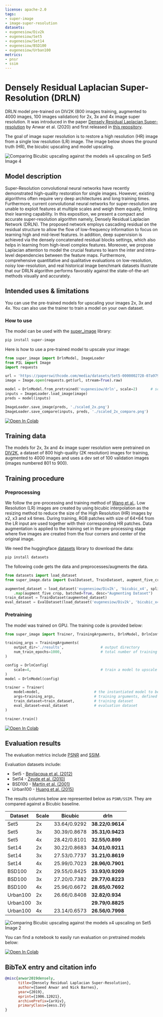 ```yaml
---
license: apache-2.0
tags:
- super-image
- image-super-resolution
datasets:
- eugenesiow/Div2k
- eugenesiow/Set5
- eugenesiow/Set14
- eugenesiow/BSD100
- eugenesiow/Urban100
metrics:
- pnsr
- ssim
---
```

# Densely Residual Laplacian Super-Resolution (DRLN)
DRLN model pre-trained on DIV2K (800 images training, augmented to 4000 images, 100 images validation) for 2x, 3x and 4x image super resolution. It was introduced in the paper [Densely Residual Laplacian Super-resolution](https://arxiv.org/abs/1906.12021) by Anwar et al. (2020) and first released in [this repository](https://github.com/saeed-anwar/DRLN). 

The goal of image super resolution is to restore a high resolution (HR) image from a single low resolution (LR) image. The image below shows the ground truth (HR), the bicubic upscaling and model upscaling.

![Comparing Bicubic upscaling against the models x4 upscaling on Set5 Image 4](images/drln_4_4_compare.png "Comparing Bicubic upscaling against the models x4 upscaling on Set5 Image 4")
## Model description
Super-Resolution convolutional neural networks have recently demonstrated high-quality restoration for single images. However, existing algorithms often require very deep architectures and long training times. Furthermore, current convolutional neural networks for super-resolution are unable to exploit features at multiple scales and weigh them equally, limiting their learning capability. In this exposition, we present a compact and accurate super-resolution algorithm namely, Densely Residual Laplacian Network (DRLN). The proposed network employs cascading residual on the residual structure to allow the flow of low-frequency information to focus on learning high and mid-level features. In addition, deep supervision is achieved via the densely concatenated residual blocks settings, which also helps in learning from high-level complex features. Moreover, we propose Laplacian attention to model the crucial features to learn the inter and intra-level dependencies between the feature maps. Furthermore, comprehensive quantitative and qualitative evaluations on low-resolution, noisy low-resolution, and real historical image benchmark datasets illustrate that our DRLN algorithm performs favorably against the state-of-the-art methods visually and accurately.
## Intended uses & limitations
You can use the pre-trained models for upscaling your images 2x, 3x and 4x. You can also use the trainer to train a model on your own dataset.
### How to use
The model can be used with the [super_image](https://github.com/eugenesiow/super-image) library:
```bash
pip install super-image
```
Here is how to use a pre-trained model to upscale your image:
```python
from super_image import DrlnModel, ImageLoader
from PIL import Image
import requests

url = 'https://paperswithcode.com/media/datasets/Set5-0000002728-07a9793f_zA3bDjj.jpg'
image = Image.open(requests.get(url, stream=True).raw)

model = DrlnModel.from_pretrained('eugenesiow/drln', scale=2)      # scale 2, 3 and 4 models available
inputs = ImageLoader.load_image(image)
preds = model(inputs)

ImageLoader.save_image(preds, './scaled_2x.png')                        # save the output 2x scaled image to `./scaled_2x.png`
ImageLoader.save_compare(inputs, preds, './scaled_2x_compare.png')      # save an output comparing the super-image with a bicubic scaling
```
[![Open In Colab](https://colab.research.google.com/assets/colab-badge.svg)](https://colab.research.google.com/github/eugenesiow/super-image-notebooks/blob/master/notebooks/Upscale_Images_with_Pretrained_super_image_Models.ipynb "Open in Colab")
## Training data
The models for 2x, 3x and 4x image super resolution were pretrained on [DIV2K](https://huggingface.co/datasets/eugenesiow/Div2k), a dataset of 800 high-quality (2K resolution) images for training, augmented to 4000 images and uses a dev set of  100 validation images (images numbered 801 to 900). 
## Training procedure
### Preprocessing
We follow the pre-processing and training method of [Wang et al.](https://arxiv.org/abs/2104.07566).
Low Resolution (LR) images are created by using bicubic interpolation as the resizing method to reduce the size of the High Resolution (HR) images by x2, x3 and x4 times.
During training, RGB patches with size of 64×64 from the LR input are used together with their corresponding HR patches. 
Data augmentation is applied to the training set in the pre-processing stage where five images are created from the four corners and center of the original image. 

We need the huggingface [datasets](https://huggingface.co/datasets?filter=task_ids:other-other-image-super-resolution) library to download the data:
```bash
pip install datasets
```
The following code gets the data and preprocesses/augments the data.

```python
from datasets import load_dataset
from super_image.data import EvalDataset, TrainDataset, augment_five_crop

augmented_dataset = load_dataset('eugenesiow/Div2k', 'bicubic_x4', split='train')\
    .map(augment_five_crop, batched=True, desc="Augmenting Dataset")                                # download and augment the data with the five_crop method
train_dataset = TrainDataset(augmented_dataset)                                                     # prepare the train dataset for loading PyTorch DataLoader
eval_dataset = EvalDataset(load_dataset('eugenesiow/Div2k', 'bicubic_x4', split='validation'))      # prepare the eval dataset for the PyTorch DataLoader
```
### Pretraining
The model was trained on GPU. The training code is provided below:
```python
from super_image import Trainer, TrainingArguments, DrlnModel, DrlnConfig

training_args = TrainingArguments(
    output_dir='./results',                 # output directory
    num_train_epochs=1000,                  # total number of training epochs
)

config = DrlnConfig(
    scale=4,                                # train a model to upscale 4x
)
model = DrlnModel(config)

trainer = Trainer(
    model=model,                         # the instantiated model to be trained
    args=training_args,                  # training arguments, defined above
    train_dataset=train_dataset,         # training dataset
    eval_dataset=eval_dataset            # evaluation dataset
)

trainer.train()
```

[![Open In Colab](https://colab.research.google.com/assets/colab-badge.svg)](https://colab.research.google.com/github/eugenesiow/super-image-notebooks/blob/master/notebooks/Train_super_image_Models.ipynb "Open in Colab")
## Evaluation results
The evaluation metrics include [PSNR](https://en.wikipedia.org/wiki/Peak_signal-to-noise_ratio#Quality_estimation_with_PSNR) and [SSIM](https://en.wikipedia.org/wiki/Structural_similarity#Algorithm). 

Evaluation datasets include:
- Set5 - [Bevilacqua et al. (2012)](https://huggingface.co/datasets/eugenesiow/Set5)
- Set14 - [Zeyde et al. (2010)](https://huggingface.co/datasets/eugenesiow/Set14)
- BSD100 - [Martin et al. (2001)](https://huggingface.co/datasets/eugenesiow/BSD100)
- Urban100 - [Huang et al. (2015)](https://huggingface.co/datasets/eugenesiow/Urban100)

The results columns below are represented below as `PSNR/SSIM`. They are compared against a Bicubic baseline.

|Dataset  	    |Scale      |Bicubic  	        |drln  	                        |
|---	        |---	    |---	            |---	                        |
|Set5  	        |2x         |33.64/0.9292       |**38.22/0.9614**       |
|Set5  	        |3x  	    |30.39/0.8678  	    |**35.31/0.9423**  	    |
|Set5  	        |4x  	    |28.42/0.8101  	    |**32.55/0.899**        |
|Set14  	    |2x         |30.22/0.8683  	    |**34.01/0.9211**  	    |
|Set14  	    |3x         |27.53/0.7737  	    |**31.21/0.8619**  	    |
|Set14  	    |4x         |25.99/0.7023  	    |**28.96/0.7901**  	    |
|BSD100  	    |2x  	    |29.55/0.8425  	    |**33.93/0.9269**  	    |
|BSD100  	    |3x  	    |27.20/0.7382  	    |**29.77/0.8223**  	    |
|BSD100  	    |4x  	    |25.96/0.6672  	    |**28.65/0.7692**  	    |
|Urban100  	    |2x  	    |26.66/0.8408  	    |**32.82/0.934**  	    |
|Urban100  	    |3x  	    |  	                |**29.79/0.8825**  	    |
|Urban100  	    |4x  	    |23.14/0.6573  	    |**26.56/0.7998**  	    |

![Comparing Bicubic upscaling against the models x4 upscaling on Set5 Image 2](images/drln_2_4_compare.png "Comparing Bicubic upscaling against the models x4 upscaling on Set5 Image 2")

You can find a notebook to easily run evaluation on pretrained models below:

[![Open In Colab](https://colab.research.google.com/assets/colab-badge.svg)](https://colab.research.google.com/github/eugenesiow/super-image-notebooks/blob/master/notebooks/Evaluate_Pretrained_super_image_Models.ipynb "Open in Colab")

## BibTeX entry and citation info
```bibtex
@misc{anwar2019densely,
      title={Densely Residual Laplacian Super-Resolution}, 
      author={Saeed Anwar and Nick Barnes},
      year={2019},
      eprint={1906.12021},
      archivePrefix={arXiv},
      primaryClass={eess.IV}
}
```